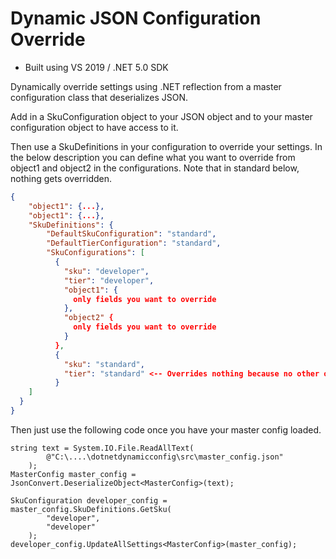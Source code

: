 # Dynamic JSON Configuration Override 

- Built using VS 2019 / .NET 5.0 SDK

Dynamically override settings using .NET reflection from a master configuration class that deserializes JSON.

Add in a SkuConfiguration object to your JSON object and to your master configuration object to have access to it.

Then use a SkuDefinitions in your configuration to override your settings. In the below description you can define what you want to override from object1 and object2 in the configurations. Note that in standard below, nothing gets overridden.  

```json
{
    "object1": {...},
    "object1": {...},
    "SkuDefinitions": {
        "DefaultSkuConfiguration": "standard",
        "DefaultTierConfiguration": "standard",
        "SkuConfigurations": [
          {
            "sku": "developer",
            "tier": "developer",
            "object1": {
              only fields you want to override
            },
            "object2" {
              only fields you want to override
            }
          },
          {
            "sku": "standard",
            "tier": "standard" <-- Overrides nothing because no other object definitions
          }
    ]
  }
}
```

Then just use the following code once you have your master config loaded.

```code
string text = System.IO.File.ReadAllText(
        @"C:\....\dotnetdynamicconfig\src\master_config.json"
    );
MasterConfig master_config = JsonConvert.DeserializeObject<MasterConfig>(text);

SkuConfiguration developer_config = master_config.SkuDefinitions.GetSku(
        "developer", 
        "developer"
    );
developer_config.UpdateAllSettings<MasterConfig>(master_config);
```